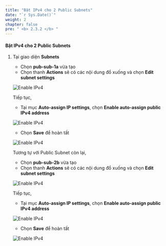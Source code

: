 ```yaml
---
title: "Bật IPv4 cho 2 Public Subnets"
date: "`r Sys.Date()`"
weight: 2
chapter: false
pre: " <b> 2.3.2 </b> "
---
```


#### Bật IPv4 cho 2 Public Subnets

1. Tại giao diện **Subnets**

   - Chọn **pub-sub-1a** vừa tạo
   - Chọn thanh **Actions** sẽ có các nội dung đổ xuống và chọn **Edit subnet settings**

   ![Enable IPv4](/workshop1-FCJ2024/images/2.3-Subnet/2.3.2-EnableIPv4PubSubnet/0001-enableipv4.png?featherlight=false&width=90pc)

   Tiếp tục,

   - Tại mục **Auto-assign IP settings**, chọn **Enable auto-assign public IPv4 address**

   ![Enable IPv4](/workshop1-FCJ2024/images/2.3-Subnet/2.3.2-EnableIPv4PubSubnet/0002-enableipv4.png?featherlight=false&width=90pc)

   - Chọn **Save** để hoàn tất

   ![Enable IPv4](/workshop1-FCJ2024/images/2.3-Subnet/2.3.2-EnableIPv4PubSubnet/0003-enableipv4.png?featherlight=false&width=90pc)

   Tương tự với Public Subnet còn lại,

   - Chọn **pub-sub-2b** vừa tạo
   - Chọn thanh **Actions** sẽ có các nội dung đổ xuống và chọn **Edit subnet settings**

   ![Enable IPv4](/workshop1-FCJ2024/images/2.3-Subnet/2.3.2-EnableIPv4PubSubnet/0004-enableipv4.png?featherlight=false&width=90pc)

   Tiếp tục,

   - Tại mục **Auto-assign IP settings**, chọn **Enable auto-assign public IPv4 address**

   ![Enable IPv4](/workshop1-FCJ2024/images/2.3-Subnet/2.3.2-EnableIPv4PubSubnet/0005-enableipv4.png?featherlight=false&width=90pc)

   - Chọn **Save** để hoàn tất

   ![Enable IPv4](/workshop1-FCJ2024/images/2.3-Subnet/2.3.2-EnableIPv4PubSubnet/0006-enableipv4.png?featherlight=false&width=90pc)
